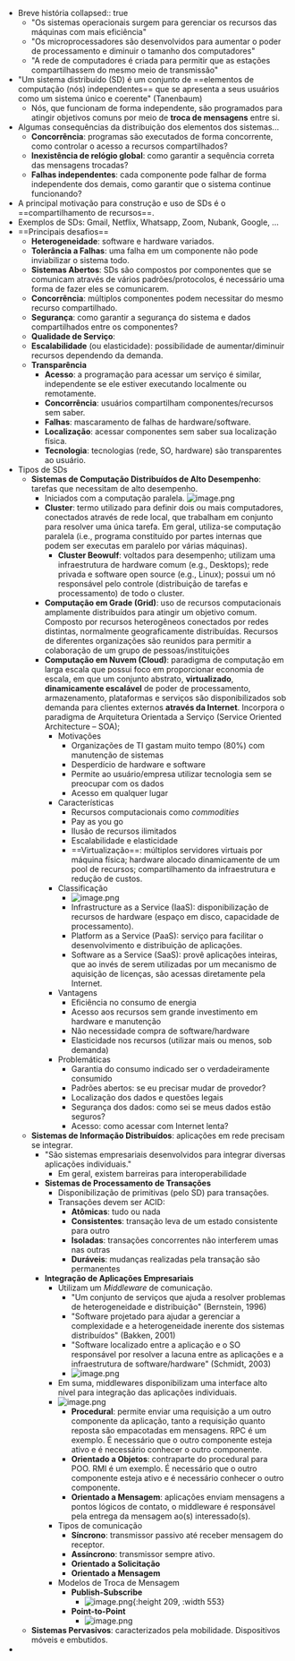 - Breve história
  collapsed:: true
	- "Os sistemas operacionais surgem para gerenciar os recursos das máquinas com mais eficiência"
	- "Os microprocessadores são desenvolvidos para aumentar o poder de processamento e diminuir o tamanho dos computadores"
	- "A rede de computadores é criada para permitir que as estações compartilhassem do mesmo meio de transmissão"
- "Um sistema distribuído (SD) é um conjunto de ==elementos de computação (nós) independentes== que se apresenta a seus usuários como um sistema único e coerente" (Tanenbaum)
	- Nós, que funcionam de forma independente, são programados para atingir objetivos comuns por meio de **troca de mensagens** entre si.
- Algumas consequências da distribuição dos elementos dos sistemas...
	- **Concorrência**: programas são executados de forma concorrente, como controlar o acesso a recursos compartilhados?
	- **Inexistência de relógio global**: como garantir a sequência correta das mensagens trocadas?
	- **Falhas independentes**: cada componente pode falhar de forma independente dos demais, como garantir que o sistema continue funcionando?
- A principal motivação para construção e uso de SDs é  o ==compartilhamento de recursos==.
- Exemplos de SDs: Gmail, Netflix, Whatsapp, Zoom, Nubank, Google, ...
- ==Principais desafios==
	- **Heterogeneidade**: software e hardware variados.
	- **Tolerância a Falhas**: uma falha em um componente não pode inviabilizar o sistema todo.
	- **Sistemas Abertos**: SDs são compostos por componentes que se comunicam através de vários padrões/protocolos, é necessário uma forma de fazer eles se comunicarem.
	- **Concorrência**: múltiplos componentes podem necessitar do mesmo recurso compartilhado.
	- **Segurança**: como garantir a segurança do sistema e dados compartilhados entre os componentes?
	- **Qualidade de Serviço**:
	- **Escalabilidade** (ou elasticidade): possibilidade de aumentar/diminuir recursos dependendo da demanda.
	- **Transparência**
		- **Acesso**: a programação para acessar um serviço é similar, independente se ele estiver executando localmente ou remotamente.
		- **Concorrência**: usuários compartilham componentes/recursos sem saber.
		- **Falhas**: mascaramento de falhas de hardware/software.
		- **Localização**: acessar componentes sem saber sua localização física.
		- **Tecnologia**: tecnologias (rede, SO, hardware) são transparentes ao usuário.
- Tipos de SDs
	- **Sistemas de Computação Distribuídos de Alto Desempenho**: tarefas que necessitam de alto desempenho.
		- Iniciados com a computação paralela. ![image.png](../assets/image_1677159550256_0.png)
		- **Cluster**: termo utilizado para definir dois ou mais computadores, conectados através de rede local, que trabalham em conjunto para resolver uma única tarefa. Em geral, utiliza-se computação paralela (i.e., programa constituído por partes internas que podem ser executas em paralelo por várias máquinas).
			- **Cluster Beowulf**: voltados para desempenho; utilizam uma infraestrutura de hardware comum (e.g., Desktops); rede privada e software open source (e.g., Linux); possui um nó responsável pelo controle (distribuição de tarefas e processamento) de todo o cluster.
		- **Computação em Grade (Grid)**: uso de recursos computacionais amplamente distribuídos para atingir um objetivo comum. Composto por recursos heterogêneos conectados por redes distintas, normalmente geograficamente distribuídas. Recursos de diferentes organizações são reunidos para permitir a colaboração de um grupo de pessoas/instituições
		- **Computação em Nuvem (Cloud)**: paradigma de computação em larga escala que possui foco em proporcionar economia de escala, em que um conjunto abstrato, **virtualizado**, **dinamicamente escalável** de poder de processamento, armazenamento, plataformas e serviços são disponibilizados sob demanda para clientes externos **através da Internet**. Incorpora o paradigma de Arquitetura Orientada a Serviço (Service Oriented Architecture – SOA);
			- Motivações
				- Organizações de TI gastam muito tempo (80%) com manutenção de sistemas
				- Desperdício de hardware e software
				- Permite ao usuário/empresa utilizar tecnologia sem se preocupar com os dados
				- Acesso em qualquer lugar
			- Características
				- Recursos computacionais como *commodities*
				- Pay as you go
				- Ilusão de recursos ilimitados
				- Escalabilidade e elasticidade
				- ==Virtualização==: múltiplos servidores virtuais por máquina física; hardware alocado dinamicamente de um pool de recursos; compartilhamento da infraestrutura e redução de custos.
			- Classificação
				- ![image.png](../assets/image_1677160319645_0.png)
				- Infrastructure as a Service (IaaS): disponibilização de recursos de hardware (espaço em disco, capacidade de processamento).
				- Platform as a Service (PaaS): serviço para facilitar o desenvolvimento e distribuição de aplicações.
				- Software as a Service (SaaS): provê aplicações inteiras, que ao invés de serem utilizadas por um mecanismo de aquisição de licenças, são acessas diretamente pela Internet.
			- Vantagens
				- Eficiência no consumo de energia
				- Acesso aos recursos sem grande investimento em hardware e manutenção
				- Não necessidade compra de software/hardware
				- Elasticidade nos recursos (utilizar mais ou menos, sob demanda)
			- Problemáticas
				- Garantia do consumo indicado ser o verdadeiramente consumido
				- Padrões abertos: se eu precisar mudar de provedor?
				- Localização dos dados e questões legais
				- Segurança dos dados: como sei se meus dados estão seguros?
				- Acesso: como acessar com Internet lenta?
	- **Sistemas de Informação Distribuídos**: aplicações em rede precisam se integrar.
		- "São sistemas empresariais desenvolvidos para integrar diversas aplicações individuais."
			- Em geral, existem barreiras para interoperabilidade
		- **Sistemas de Processamento de Transações**
			- Disponibilização de primitivas (pelo SD) para transações.
			- Transações devem ser ACID:
				- **Atômicas**: tudo ou nada
				- **Consistentes**: transação leva de um estado consistente para outro
				- **Isoladas**: transações concorrentes não interferem umas nas outras
				- **Duráveis**: mudanças realizadas pela transação são permanentes
		- **Integração de Aplicações Empresariais**
			- Utilizam um *Middleware* de comunicação.
				- "Um conjunto de serviços que ajuda a resolver problemas de heterogeneidade e distribuição" (Bernstein, 1996)
				- "Software projetado para ajudar a gerenciar a complexidade e a heterogeneidade inerente dos sistemas distribuídos" (Bakken, 2001)
				- "Software localizado entre a aplicação e o SO responsável por resolver a lacuna entre as aplicações e a infraestrutura de software/hardware" (Schmidt, 2003)
				- ![image.png](../assets/image_1677161264013_0.png)
			- Em suma, middlewares disponibilizam uma interface alto nível para integração das aplicações individuais.
			- ![image.png](../assets/image_1677161352735_0.png)
				- **Procedural**: permite enviar uma requisição a um outro componente da aplicação, tanto a requisição quanto reposta são empacotadas em mensagens. RPC é um exemplo. É necessário que o outro componente esteja ativo e é necessário conhecer o outro componente.
				- **Orientado a Objetos**: contraparte do procedural para POO. RMI é um exemplo. É necessário que o outro componente esteja ativo e é necessário conhecer o outro componente.
				- **Orientado a Mensagem**: aplicações enviam mensagens a pontos lógicos de contato, o middleware é responsável pela entrega da mensagem ao(s) interessado(s).
			- Tipos de comunicação
				- **Síncrono**: transmissor passivo até receber mensagem do receptor.
				- **Assíncrono**: transmissor sempre ativo.
				- **Orientado a Solicitação**
				- **Orientado a Mensagem**
			- Modelos de Troca de Mensagem
				- **Publish-Subscribe**
					- ![image.png](../assets/image_1677161835142_0.png){:height 209, :width 553}
				- **Point-to-Point**
					- ![image.png](../assets/image_1677161853117_0.png)
	- **Sistemas Pervasivos**: caracterizados pela mobilidade. Dispositivos móveis e embutidos.
-